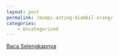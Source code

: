 ```yaml
---
layout: post
permalink: /mimpi-anting-diambil-orang/
categories:
    - Uncategorized
---
```


[Baca Selengkapnya](/10)